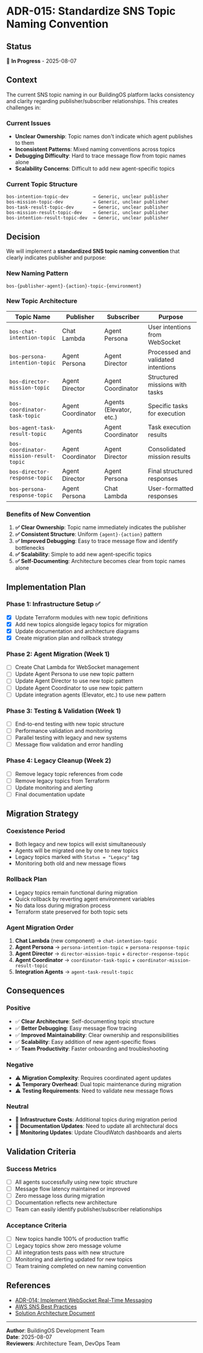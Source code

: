 # ADR-015: Standardize SNS Topic Naming Convention

## Status
🚧 **In Progress** - 2025-08-07

## Context

The current SNS topic naming in our BuildingOS platform lacks consistency and clarity regarding publisher/subscriber relationships. This creates challenges in:

### Current Issues
- **Unclear Ownership**: Topic names don't indicate which agent publishes to them
- **Inconsistent Patterns**: Mixed naming conventions across topics
- **Debugging Difficulty**: Hard to trace message flow from topic names alone
- **Scalability Concerns**: Difficult to add new agent-specific topics

### Current Topic Structure
```
bos-intention-topic-dev         → Generic, unclear publisher
bos-mission-topic-dev           → Generic, unclear publisher  
bos-task-result-topic-dev       → Generic, unclear publisher
bos-mission-result-topic-dev    → Generic, unclear publisher
bos-intention-result-topic-dev  → Generic, unclear publisher
```

## Decision

We will implement a **standardized SNS topic naming convention** that clearly indicates publisher and purpose:

### New Naming Pattern
```
bos-{publisher-agent}-{action}-topic-{environment}
```

### New Topic Architecture

| **Topic Name** | **Publisher** | **Subscriber** | **Purpose** |
|----------------|---------------|----------------|-------------|
| `bos-chat-intention-topic` | Chat Lambda | Agent Persona | User intentions from WebSocket |
| `bos-persona-intention-topic` | Agent Persona | Agent Director | Processed and validated intentions |
| `bos-director-mission-topic` | Agent Director | Agent Coordinator | Structured missions with tasks |
| `bos-coordinator-task-topic` | Agent Coordinator | Agents (Elevator, etc.) | Specific tasks for execution |
| `bos-agent-task-result-topic` | Agents | Agent Coordinator | Task execution results |
| `bos-coordinator-mission-result-topic` | Agent Coordinator | Agent Director | Consolidated mission results |
| `bos-director-response-topic` | Agent Director | Agent Persona | Final structured responses |
| `bos-persona-response-topic` | Agent Persona | Chat Lambda | User-formatted responses |

### Benefits of New Convention

1. **✅ Clear Ownership**: Topic name immediately indicates the publisher
2. **✅ Consistent Structure**: Uniform `{agent}-{action}` pattern
3. **✅ Improved Debugging**: Easy to trace message flow and identify bottlenecks
4. **✅ Scalability**: Simple to add new agent-specific topics
5. **✅ Self-Documenting**: Architecture becomes clear from topic names alone

## Implementation Plan

### Phase 1: Infrastructure Setup ✅
- [x] Update Terraform modules with new topic definitions
- [x] Add new topics alongside legacy topics for migration
- [x] Update documentation and architecture diagrams
- [x] Create migration plan and rollback strategy

### Phase 2: Agent Migration (Week 1)
- [ ] Create Chat Lambda for WebSocket management
- [ ] Update Agent Persona to use new topic pattern
- [ ] Update Agent Director to use new topic pattern
- [ ] Update Agent Coordinator to use new topic pattern
- [ ] Update integration agents (Elevator, etc.) to use new pattern

### Phase 3: Testing & Validation (Week 1)
- [ ] End-to-end testing with new topic structure
- [ ] Performance validation and monitoring
- [ ] Parallel testing with legacy and new systems
- [ ] Message flow validation and error handling

### Phase 4: Legacy Cleanup (Week 2)
- [ ] Remove legacy topic references from code
- [ ] Remove legacy topics from Terraform
- [ ] Update monitoring and alerting
- [ ] Final documentation update

## Migration Strategy

### Coexistence Period
- Both legacy and new topics will exist simultaneously
- Agents will be migrated one by one to new topics
- Legacy topics marked with `Status = "Legacy"` tag
- Monitoring both old and new message flows

### Rollback Plan
- Legacy topics remain functional during migration
- Quick rollback by reverting agent environment variables
- No data loss during migration process
- Terraform state preserved for both topic sets

### Agent Migration Order
1. **Chat Lambda** (new component) → `chat-intention-topic`
2. **Agent Persona** → `persona-intention-topic` + `persona-response-topic`
3. **Agent Director** → `director-mission-topic` + `director-response-topic`
4. **Agent Coordinator** → `coordinator-task-topic` + `coordinator-mission-result-topic`
5. **Integration Agents** → `agent-task-result-topic`

## Consequences

### Positive
- ✅ **Clear Architecture**: Self-documenting topic structure
- ✅ **Better Debugging**: Easy message flow tracing
- ✅ **Improved Maintainability**: Clear ownership and responsibilities
- ✅ **Scalability**: Easy addition of new agent-specific flows
- ✅ **Team Productivity**: Faster onboarding and troubleshooting

### Negative
- ⚠️ **Migration Complexity**: Requires coordinated agent updates
- ⚠️ **Temporary Overhead**: Dual topic maintenance during migration
- ⚠️ **Testing Requirements**: Need to validate new message flows

### Neutral
- 🔄 **Infrastructure Costs**: Additional topics during migration period
- 🔄 **Documentation Updates**: Need to update all architectural docs
- 🔄 **Monitoring Updates**: Update CloudWatch dashboards and alerts

## Validation Criteria

### Success Metrics
- [ ] All agents successfully using new topic structure
- [ ] Message flow latency maintained or improved
- [ ] Zero message loss during migration
- [ ] Documentation reflects new architecture
- [ ] Team can easily identify publisher/subscriber relationships

### Acceptance Criteria
- [ ] New topics handle 100% of production traffic
- [ ] Legacy topics show zero message volume
- [ ] All integration tests pass with new structure
- [ ] Monitoring and alerting updated for new topics
- [ ] Team training completed on new naming convention

## References

- [ADR-014: Implement WebSocket Real-Time Messaging](./014-implement-websocket-real-time-messaging.md)
- [AWS SNS Best Practices](https://docs.aws.amazon.com/sns/latest/dg/sns-best-practices.html)
- [Solution Architecture Document](../01-solution-architecture.md)

---

**Author**: BuildingOS Development Team  
**Date**: 2025-08-07  
**Reviewers**: Architecture Team, DevOps Team
